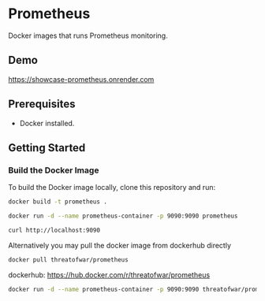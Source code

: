 # Prometheus

Docker images that runs Prometheus monitoring.

## Demo

<https://showcase-prometheus.onrender.com>

## Prerequisites

- Docker installed.

## Getting Started

### Build the Docker Image

To build the Docker image locally, clone this repository and run:

```bash
docker build -t prometheus .
```

```bash
docker run -d --name prometheus-container -p 9090:9090 prometheus
```

```bash
curl http://localhost:9090
```

Alternatively you may pull the docker image from dockerhub directly   
```bash
docker pull threatofwar/prometheus
```
dockerhub: <https://hub.docker.com/r/threatofwar/prometheus>

```bash
docker run -d --name prometheus-container -p 9090:9090 threatofwar/prometheus
```
